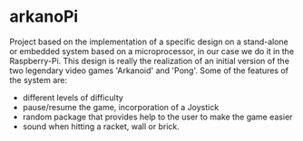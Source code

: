 # arkanoPi
Project based on the implementation of a specific design on a stand-alone or embedded system based on a microprocessor, in our case we do it in the Raspberry-Pi. This design is really the realization of an initial version of the two legendary video games 'Arkanoid' and 'Pong'.
Some of the features of the system are:
* different levels of difficulty
* pause/resume the game, incorporation of a Joystick
* random package that provides help to the user to make the game easier
* sound when hitting a racket, wall or brick.
